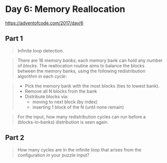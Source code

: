 # Day 6: Memory Reallocation

https://adventofcode.com/2017/day/6

## Part 1

> Infinite loop detection.

> There are 16 memory *banks*; each memory bank can hold any number of
> *blocks*. The reallocation routine aims to balance the blocks
> between the memory banks, using the following redistribution
> algorithm in each *cycle*:

> - Pick the memory bank with the most blocks (ties to lowest bank).
> - Remove all N blocks from the bank
> - Distribute blocks via:
>     - moving to next block (by index)
>     - inserting 1 block of the N (until none remain)
>

> For the input, how many redistribution cycles can run before a
> (blocks-in-banks) distribution is seen again.

## Part 2

> How many cycles are in the infinite loop that arises from the
> configuration in your puzzle input?
